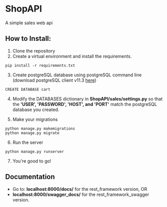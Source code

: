 # ShopAPI
A simple sales web api
## How to Install:
1. Clone the repository
2. Create a virtual environment and install the requirements.
````
pip install -r requirements.txt
````
3. Create postgreSQL database using postgreSQL command line (download postgreSQL client v11.3 [here](https://www.enterprisedb.com/downloads/postgres-postgresql-downloads))
````
CREATE DATABASE cart
````
4. Modify the DATABASES dictionary in __ShopAPI/sales/settings.py__ so that the __'USER', 'PASSWORD', 'HOST', and 'PORT'__ match the postgreSQL database you created.

5. Make your migrations
````
python manage.py makemigrations
python manage.py migrate
````
6. Run the server
````
python manage.py runserver
````
7. You're good to go!

## Documentation

+ Go to: __localhost:8000/docs/__ for the rest_framework version, OR
+ __localhost:8000/swagger_docs/__ for the rest_framework_swagger version.
